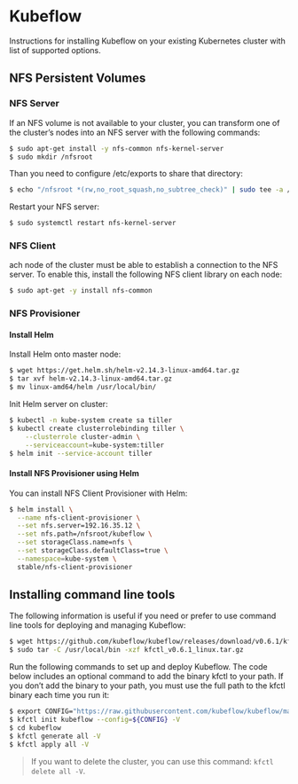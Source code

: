 # Kubeflow
Instructions for installing Kubeflow on your existing Kubernetes cluster with list of supported options.

## NFS Persistent Volumes

### NFS Server
If an NFS volume is not available to your cluster, you can transform one of the cluster’s nodes into an NFS server with the following commands:

```sh
$ sudo apt-get install -y nfs-common nfs-kernel-server
$ sudo mkdir /nfsroot
```

Than you need to configure /etc/exports to share that directory:

```sh
$ echo "/nfsroot *(rw,no_root_squash,no_subtree_check)" | sudo tee -a /etc/exports
```

Restart your NFS server:

```sh
$ sudo systemctl restart nfs-kernel-server
```

### NFS Client
ach node of the cluster must be able to establish a connection to the NFS server. To enable this, install the following NFS client library on each node:

```sh
$ sudo apt-get -y install nfs-common
```

### NFS Provisioner

#### Install Helm

Install Helm onto master node:

```sh
$ wget https://get.helm.sh/helm-v2.14.3-linux-amd64.tar.gz
$ tar xvf helm-v2.14.3-linux-amd64.tar.gz
$ mv linux-amd64/helm /usr/local/bin/
```

Init Helm server on cluster:

```sh
$ kubectl -n kube-system create sa tiller
$ kubectl create clusterrolebinding tiller \
    --clusterrole cluster-admin \
    --serviceaccount=kube-system:tiller
$ helm init --service-account tiller
```

#### Install NFS Provisioner using Helm
You can install NFS Client Provisioner with Helm:

```sh
$ helm install \
  --name nfs-client-provisioner \
  --set nfs.server=192.16.35.12 \
  --set nfs.path=/nfsroot/kubeflow \
  --set storageClass.name=nfs \
  --set storageClass.defaultClass=true \
  --namespace=kube-system \
  stable/nfs-client-provisioner
```

## Installing command line tools
The following information is useful if you need or prefer to use command line tools for deploying and managing Kubeflow:

```sh
$ wget https://github.com/kubeflow/kubeflow/releases/download/v0.6.1/kfctl_v0.6.1_linux.tar.gz
$ sudo tar -C /usr/local/bin -xzf kfctl_v0.6.1_linux.tar.gz
```

Run the following commands to set up and deploy Kubeflow. The code below includes an optional command to add the binary kfctl to your path. If you don’t add the binary to your path, you must use the full path to the kfctl binary each time you run it:

```sh
$ export CONFIG="https://raw.githubusercontent.com/kubeflow/kubeflow/master/bootstrap/config/kfctl_k8s_istio.yaml"
$ kfctl init kubeflow --config=${CONFIG} -V
$ cd kubeflow
$ kfctl generate all -V
$ kfctl apply all -V
```
> If you want to delete the cluster, you can use this command: `kfctl delete all -V`.
